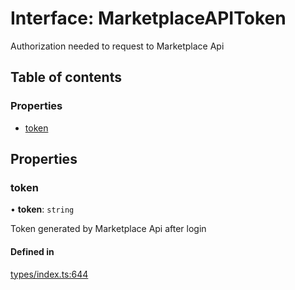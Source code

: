 # Interface: MarketplaceAPIToken

Authorization needed to request to Marketplace Api

## Table of contents

### Properties

- [token](MarketplaceAPIToken.md#token)

## Properties

### token

• **token**: `string`

Token generated by Marketplace Api after login

#### Defined in

[types/index.ts:644](https://github.com/nevermined-io/components-catalog/blob/47f3928/lib/src/types/index.ts#L644)
